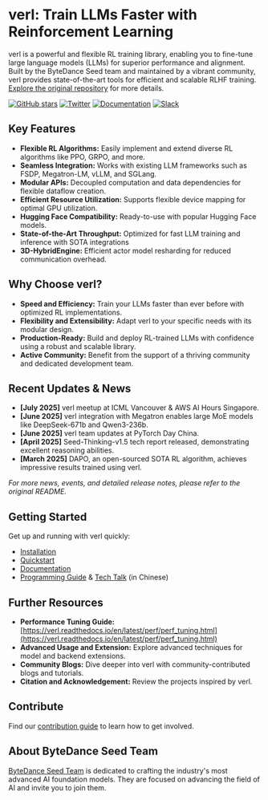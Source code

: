 # verl: Train LLMs Faster with Reinforcement Learning

verl is a powerful and flexible RL training library, enabling you to fine-tune large language models (LLMs) for superior performance and alignment. Built by the ByteDance Seed team and maintained by a vibrant community, verl provides state-of-the-art tools for efficient and scalable RLHF training.  [Explore the original repository](https://github.com/volcengine/verl) for more details.

[![GitHub stars](https://img.shields.io/github/stars/volcengine/verl?style=social)](https://github.com/volcengine/verl/stargazers)
[![Twitter](https://img.shields.io/twitter/follow/verl_project?style=social)](https://twitter.com/verl_project)
[![Documentation](https://img.shields.io/badge/documentation-blue)](https://verl.readthedocs.io/en/latest/)
[![Slack](https://img.shields.io/badge/Slack-verl-blueviolet?logo=slack&amp)](https://join.slack.com/t/verlgroup/shared_invite/zt-2w5p9o4c3-yy0x2Q56s_VlGLsJ93A6vA)

## Key Features

*   **Flexible RL Algorithms:** Easily implement and extend diverse RL algorithms like PPO, GRPO, and more.
*   **Seamless Integration:** Works with existing LLM frameworks such as FSDP, Megatron-LM, vLLM, and SGLang.
*   **Modular APIs:** Decoupled computation and data dependencies for flexible dataflow creation.
*   **Efficient Resource Utilization:** Supports flexible device mapping for optimal GPU utilization.
*   **Hugging Face Compatibility:** Ready-to-use with popular Hugging Face models.
*   **State-of-the-Art Throughput:** Optimized for fast LLM training and inference with SOTA integrations
*   **3D-HybridEngine:** Efficient actor model resharding for reduced communication overhead.

## Why Choose verl?

*   **Speed and Efficiency:** Train your LLMs faster than ever before with optimized RL implementations.
*   **Flexibility and Extensibility:** Adapt verl to your specific needs with its modular design.
*   **Production-Ready:** Build and deploy RL-trained LLMs with confidence using a robust and scalable library.
*   **Active Community:** Benefit from the support of a thriving community and dedicated development team.

## Recent Updates & News

*   **[July 2025]** verl meetup at ICML Vancouver & AWS AI Hours Singapore.
*   **[June 2025]** verl integration with Megatron enables large MoE models like DeepSeek-671b and Qwen3-236b.
*   **[June 2025]** verl team updates at PyTorch Day China.
*   **[April 2025]** Seed-Thinking-v1.5 tech report released, demonstrating excellent reasoning abilities.
*   **[March 2025]** DAPO, an open-sourced SOTA RL algorithm, achieves impressive results trained using verl.

*For more news, events, and detailed release notes, please refer to the original README.*

## Getting Started

Get up and running with verl quickly:

*   [Installation](https://verl.readthedocs.io/en/latest/start/install.html)
*   [Quickstart](https://verl.readthedocs.io/en/latest/start/quickstart.html)
*   [Documentation](https://verl.readthedocs.io/en/latest/index.html)
*   [Programming Guide](https://verl.readthedocs.io/en/latest/hybrid_flow.html) & [Tech Talk](https://hcqnc.xetlk.com/sl/3vACOK) (in Chinese)

## Further Resources

*   **Performance Tuning Guide:** [https://verl.readthedocs.io/en/latest/perf/perf_tuning.html](https://verl.readthedocs.io/en/latest/perf/perf_tuning.html)
*   **Advanced Usage and Extension:** Explore advanced techniques for model and backend extensions.
*   **Community Blogs:** Dive deeper into verl with community-contributed blogs and tutorials.
*   **Citation and Acknowledgement:**  Review the projects inspired by verl.

## Contribute

Find our [contribution guide](CONTRIBUTING.md) to learn how to get involved.

## About ByteDance Seed Team

[ByteDance Seed Team](https://team.doubao.com/) is dedicated to crafting the industry's most advanced AI foundation models. They are focused on advancing the field of AI and invite you to join them.